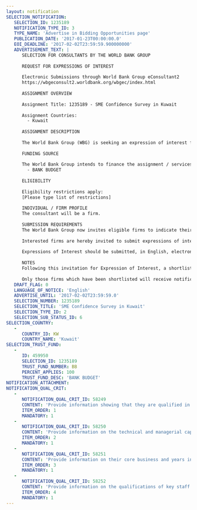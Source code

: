 ```yaml
---
layout: notification
SELECTION_NOTIFICATION: 
   SELECTION_ID: 1235189
   NOTIFICATION_TYPE_ID: 3
   TYPE_NAME: 'Advertise in Bidding Opportunities page'
   PUBLICATION_DATE: '2017-01-23T00:00:00.0'
   EOI_DEADLINE: '2017-02-02T23:59:59.900000000'
   ADVERTISEMENT_TEXT: |
      SELECTION FOR CONSULTANTS BY THE WORLD BANK GROUP
      
      REQUEST FOR EXPRESSIONS OF INTEREST
      
      Electronic Submissions through World Bank Group eConsultant2
      https://wbgeconsult2.worldbank.org/wbgec/index.html
      
      ASSIGNMENT OVERVIEW
      
      Assignment Title: 1235189 - SME Confidence Survey in Kuwait
      
      Assignment Countries:
        - Kuwait
      
      ASSIGNMENT DESCRIPTION
      
      The World Bank Group (WBG) is seeking an expression of interest from well-qualified survey firms to conduct an SME Confidence Survey in Kuwait. The assignment will involve conducting face-to-face survey of a representative sample of businesses (micro, small, medium, and large) in Kuwait on a quarterly basis for a period of 12 months. The main purpose of the quarterly surveys is to collect information which will help monitor the current business situation in the country and predict short-term developments.  This regular reading of the pulse of the private sector may also provide indications about turning points in the business cycle and deeper problems which could be analyzed further. In the Business Confidence Surveys, business managers basically report on their current business situation compared to the immediate past and anticipate business conditions for the near future.
      
      FUNDING SOURCE
      
      The World Bank Group intends to finance the assignment / services described below under the following:
        - BANK BUDGET
      
      ELIGIBILITY
      
      Eligibility restrictions apply:
      [Please type list of restrictions]
      
      INDIVIDUAL / FIRM PROFILE
      The consultant will be a firm. 
      
      SUBMISSION REQUIREMENTS
      The World Bank Group now invites eligible firms to indicate their interest in providing the services.  Interested firms must provide information indicating that they are qualified to perform the services (brochures, description of similar assignments, experience in similar conditions, availability of appropriate skills among staff, etc. for firms; CV and cover letter for individuals).  Please note that the total size of all attachments should be less than 5MB.  Consultants may associate to enhance their qualifications.
      
      Interested firms are hereby invited to submit expressions of interest.
      
      Expressions of Interest should be submitted, in English, electronically through World Bank Group eConsultant2 (https://wbgeconsult2.worldbank.org/wbgec/index.html)
      
      NOTES
      Following this invitation for Expression of Interest, a shortlist of qualified firms will be formally invited to submit proposals. Shortlisting and selection will be subject to the availability of funding.
      
      Only those firms which have been shortlisted will receive notification. No debrief will be provided to firms which have not been shortlisted.
   DRAFT_FLAG: 0
   LANGUAGE_OF_NOTICE: 'English'
   ADVERTISE_UNTIL: '2017-02-02T23:59:59.0'
   SELECTION_NUMBER: 1235189
   SELECTION_TITLE: 'SME Confidence Survey in Kuwait'
   SELECTION_TYPE_ID: 2
   SELECTION_SUB_STATUS_ID: 6
SELECTION_COUNTRY: 
   - 
      COUNTRY_ID: KW
      COUNTRY_NAME: 'Kuwait'
SELECTION_TRUST_FUND: 
   - 
      ID: 459950
      SELECTION_ID: 1235189
      TRUST_FUND_NUMBER: BB
      PERCENT_APPLIES: 100
      TRUST_FUND_DESC: 'BANK BUDGET'
NOTIFICATION_ATTACHMENT: 
NOTIFICATION_QUAL_CRIT: 
   - 
      NOTIFICATION_QUAL_CRIT_ID: 58249
      CONTENT: 'Provide information showing that they are qualified in the field of the assignment.'
      ITEM_ORDER: 1
      MANDATORY: 1
   - 
      NOTIFICATION_QUAL_CRIT_ID: 58250
      CONTENT: 'Provide information on the technical and managerial capabilities of the firm.'
      ITEM_ORDER: 2
      MANDATORY: 1
   - 
      NOTIFICATION_QUAL_CRIT_ID: 58251
      CONTENT: 'Provide information on their core business and years in business.'
      ITEM_ORDER: 3
      MANDATORY: 1
   - 
      NOTIFICATION_QUAL_CRIT_ID: 58252
      CONTENT: 'Provide information on the qualifications of key staff.'
      ITEM_ORDER: 4
      MANDATORY: 1
---
```

